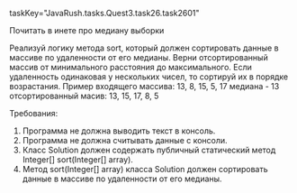 taskKey="JavaRush.tasks.Quest3.task26.task2601"

Почитать в инете про медиану выборки

Реализуй логику метода sort, который должен сортировать данные в массиве по удаленности от его медианы.
Верни отсортированный массив от минимального расстояния до максимального.
Если удаленность одинаковая у нескольких чисел, то сортируй их в порядке возрастания.
Пример входящего массива:
13, 8, 15, 5, 17
медиана - 13
отсортированный масив:
13, 15, 17, 8, 5


Требования:
1.	Программа не должна выводить текст в консоль.
2.	Программа не должна считывать данные с консоли.
3.	Класс Solution должен содержать публичный статический метод Integer[] sort(Integer[] array).
4.	Метод sort(Integer[] array) класса Solution должен сортировать данные в массиве по удаленности от его медианы.



